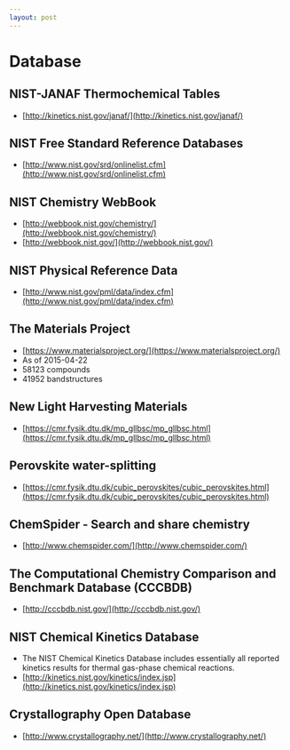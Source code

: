 ```yaml
---
layout: post
---
```


# Database

## NIST-JANAF Thermochemical Tables
* [http://kinetics.nist.gov/janaf/](http://kinetics.nist.gov/janaf/)

## NIST Free Standard Reference Databases
* [http://www.nist.gov/srd/onlinelist.cfm](http://www.nist.gov/srd/onlinelist.cfm)

## NIST Chemistry WebBook
* [http://webbook.nist.gov/chemistry/](http://webbook.nist.gov/chemistry/)
* [http://webbook.nist.gov/](http://webbook.nist.gov/)

## NIST Physical Reference Data
* [http://www.nist.gov/pml/data/index.cfm](http://www.nist.gov/pml/data/index.cfm)

## The Materials Project
* [https://www.materialsproject.org/](https://www.materialsproject.org/)
* As of 2015-04-22
* 58123 compounds
* 41952 bandstructures

## New Light Harvesting Materials
* [https://cmr.fysik.dtu.dk/mp_gllbsc/mp_gllbsc.html](https://cmr.fysik.dtu.dk/mp_gllbsc/mp_gllbsc.html)

## Perovskite water-splitting
* [https://cmr.fysik.dtu.dk/cubic_perovskites/cubic_perovskites.html](https://cmr.fysik.dtu.dk/cubic_perovskites/cubic_perovskites.html)

## ChemSpider - Search and share chemistry
* [http://www.chemspider.com/](http://www.chemspider.com/)

## The Computational Chemistry Comparison and Benchmark Database (CCCBDB)
* [http://cccbdb.nist.gov/](http://cccbdb.nist.gov/)

## NIST Chemical Kinetics Database
* The NIST Chemical Kinetics Database includes essentially all reported kinetics results for thermal gas-phase chemical reactions.
* [http://kinetics.nist.gov/kinetics/index.jsp](http://kinetics.nist.gov/kinetics/index.jsp)

## Crystallography Open Database
* [http://www.crystallography.net/](http://www.crystallography.net/)
